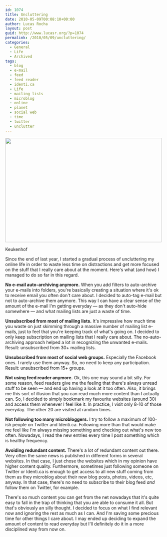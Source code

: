 ```yaml
---
id: 1074
title: Uncluttering
date: 2010-05-09T00:08:10+00:00
author: Lucas Rocha
layout: post
guid: http://www.lucasr.org/?p=1074
permalink: /2010/05/09/uncluttering/
categories:
  - General
  - Life
  - Archived
tags:
  - blog
  - e-mail
  - feed
  - feed reader
  - identi.ca
  - Life
  - mailing lists
  - microblog
  - online
  - planet
  - social web
  - time
  - twitter
  - unclutter
---
```

<div style="width: 510px" class="wp-caption alignnone">
  <a href="http://www.flickr.com/photos/lucasrocha/3526826212"><img src="http://farm4.static.flickr.com/3264/3526826212_3ae402c164.jpg" alt="" width="500" height="333" /></a>
  <p class="wp-caption-text">
    Keukenhof
  </p>
</div>

Since the end of last year, I started a gradual process of uncluttering my
online life in order to waste less time on distractions and get more focused on
the stuff that I really care about at the moment. Here's what (and how) I
managed to do so far in this regard.

**No e-mail auto-archiving anymore.** When you add filters to auto-archive your
e-mails into folders, you're basically creating a situation where it's ok to
receive email you often don't care about. I decided to auto-tag e-mail but not
to auto-archive them anymore. This way I can have a clear sense of the amount
of the e-mail I'm getting everyday — as they don't auto-hide somewhere — and
what mailing lists are just a waste of time.

**Unsubscribed from most of mailing lists.** It's impressive how much time you
waste on just skimming through a massive number of mailing list e-mails, just
to feel that you're keeping track of what's going on. I decided to only keep
subscription on mailing lists that I really care about. The no-auto-archiving
approach helped a lot in recognizing the unwanted e-mails. Result: unsubscribed
from 30+ mailing lists.

**Unsubscribed from most of social web groups.** Especially the Facebook ones.
I rarely use them anyway. So, no need to keep any participation. Result:
unsubscribed from 15+ groups.

**Not using feed reader anymore.** Ok, this one may sound a bit silly. For some
reason, feed readers give me the feeling that there's always unread stuff to be
seen — and end up having a look at it too often. Also, it brings me this sort
of illusion that you can read much more content than I actually can. So, I
decided to simply bookmark my favourite websites (around 30) and access them
whenever I feel like it. In practice, I visit only 8-10 of those everyday. The
other 20 are visited at random times.

**Not following too many microbloggers.** I try to follow a maximum of 100-ish
people on Twitter and Identi.ca. Following more than that would make me feel
like I'm always missing something and checking out what's new too often.
Nowadays, I read the new entries every time I post something which is healthy
frequency.

**Avoiding redundant content.** There's a lot of redundant content out there.
Very often the same news is published in different forms in several websites.
In that case, I just chose the websites which in my opinion have higher content
quality. Furthermore, sometimes just following someone on Twitter or Identi.ca
is enough to get access to all new stuff coming from them as they microblog
about their new blog posts, photos, videos, etc, anyway. In that case, there's
no need to subscribe to their blog feed _and_ follow them on Twitter, for
example.

There's so much content you can get from the net nowadays that it's quite easy
to fall in the trap of thinking that you are able to consume it all. But that's
obviously an silly thought. I decided to focus on what I find relevant now and
ignoring the rest as much as I can. And I'm saving some precious time for other
things I care about. I may ended up deciding to expand the amount of content to
read everyday but I'll definitely do it in a more disciplined way from now on.

